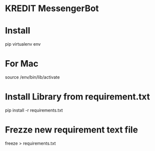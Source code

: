# KREDIT MessengerBot

# Install
pip virtualenv env

# For Mac
source /env/bin/lib/activate

# Install Library from requirement.txt
pip install -r requirements.txt

# Frezze new requirement text file
freeze > requirements.txt